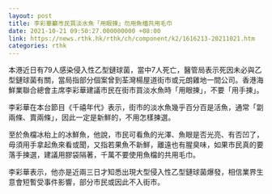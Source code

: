 ```yaml
---
layout: post
title: 李彩華籲市民買淡水魚「用眼揀」勿用魚檔共用毛巾
date: 2021-10-21 09:50:27.000000000 +08:00
link: https://news.rthk.hk/rthk/ch/component/k2/1616213-20211021.htm
categories: rthk
---
```


本港近日有79人感染侵入性乙型鏈球菌，當中7人死亡，醫管局表示死因未必與乙型鏈球菌有關，當局指部分個案曾到荃灣楊屋道街市或元朗雞地一間公司。香港海鮮業聯合總會主席李彩華建議市民在街市買淡水魚時「用眼揀」，不要「用手揀」。

李彩華在本台節目《千禧年代》表示，街市的淡水魚幾乎百分百是活魚，通常「劏兩條、賣兩條」，因此一定是新鮮的，不用怎樣揀選。

至於魚檔冰枱上的冰鮮魚，他說，市民可看魚的光澤、魚眼是否光亮、有否凹了，毋須用手拿起魚來看或聞，又指若果魚不新鮮，離遠也有腥臭味，如果市民真的要落手揀選，建議用膠袋隔著，千萬不要使用魚檔的共用毛巾。

李彩華表示，他亦是近兩三日才知悉出現大型侵入性乙型鏈球菌爆發，相信業界生意會短暫受事件影響，部分市民或因此不入街市。
